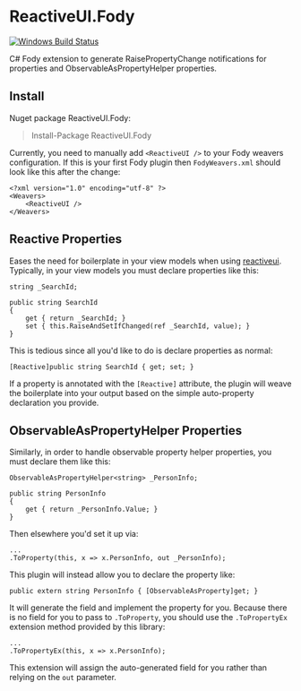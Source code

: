 # ReactiveUI.Fody

[![Windows Build Status]](https://ci.appveyor.com/project/KirkWoll/reactiveui-fody)

C# Fody extension to generate RaisePropertyChange notifications for properties and ObservableAsPropertyHelper properties.

## Install ##
Nuget package ReactiveUI.Fody:

> Install-Package ReactiveUI.Fody

Currently, you need to manually add `<ReactiveUI />` to your Fody weavers configuration. If this is your first Fody plugin then `FodyWeavers.xml` should look like this after the change:

    <?xml version="1.0" encoding="utf-8" ?>
    <Weavers>
        <ReactiveUI />
    </Weavers>

## Reactive Properties

Eases the need for boilerplate in your view models when using [reactiveui](https://github.com/reactiveui/ReactiveUI).  Typically, in your view models you must declare properties like this:

    string _SearchId;
    
    public string SearchId 
    {
        get { return _SearchId; }
        set { this.RaiseAndSetIfChanged(ref _SearchId, value); }
    }

This is tedious since all you'd like to do is declare properties as normal:

    [Reactive]public string SearchId { get; set; }
    
If a property is annotated with the `[Reactive]` attribute, the plugin will weave the boilerplate into your 
output based on the simple auto-property declaration you provide.  

## ObservableAsPropertyHelper Properties

Similarly, in order to handle observable property helper properties, you must declare them like this:

    ObservableAsPropertyHelper<string> _PersonInfo;
    
    public string PersonInfo 
    {
        get { return _PersonInfo.Value; }
    }

Then elsewhere you'd set it up via:

    ...
    .ToProperty(this, x => x.PersonInfo, out _PersonInfo);

This plugin will instead allow you to declare the property like:

    public extern string PersonInfo { [ObservableAsProperty]get; }
    
It will generate the field and implement the property for you.  Because there is no field for you to pass to
`.ToProperty`, you should use the `.ToPropertyEx` extension method provided by this library:

    ...
    .ToPropertyEx(this, x => x.PersonInfo);
    
This extension will assign the auto-generated field for you rather than relying on the `out` parameter.

[Windows Build Status]: https://ci.appveyor.com/api/projects/status/github/kswoll/ReactiveUI.Fody?svg=true

